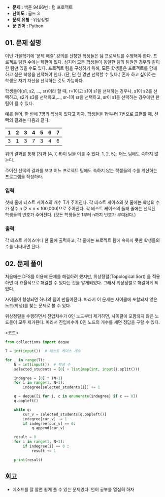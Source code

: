 - **문제** : 백준 9466번 : 텀 프로젝트
- **난이도** : 골드 3
- **문제 유형** : 위상정렬
- **푼 언어** : Python

## 01. 문제 설명
이번 가을학기에 '문제 해결' 강의를 신청한 학생들은 텀 프로젝트를 수행해야 한다. 프로젝트 팀원 수에는 제한이 없다. 심지어 모든 학생들이 동일한 팀의 팀원인 경우와 같이 한 팀만 있을 수도 있다. 프로젝트 팀을 구성하기 위해, 모든 학생들은 프로젝트를 함께하고 싶은 학생을 선택해야 한다. (단, 단 한 명만 선택할 수 있다.) 혼자 하고 싶어하는 학생은 자기 자신을 선택하는 것도 가능하다.

학생들이(s1, s2, ..., sr)이라 할 때, r=1이고 s1이 s1을 선택하는 경우나, s1이 s2를 선택하고, s2가 s3를 선택하고,..., sr-1이 sr을 선택하고, sr이 s1을 선택하는 경우에만 한 팀이 될 수 있다.

예를 들어, 한 반에 7명의 학생이 있다고 하자. 학생들을 1번부터 7번으로 표현할 때, 선택의 결과는 다음과 같다.


|1	|2	|3	|4	|5	|6	|7|
|---|---|---|---|---|---|---|
|3	|1	|3	|7	|3	|4	|6  |

위의 결과를 통해 (3)과 (4, 7, 6)이 팀을 이룰 수 있다. 1, 2, 5는 어느 팀에도 속하지 않는다.

주어진 선택의 결과를 보고 어느 프로젝트 팀에도 속하지 않는 학생들의 수를 계산하는 프로그램을 작성하라.

### 입력
첫째 줄에 테스트 케이스의 개수 T가 주어진다. 각 테스트 케이스의 첫 줄에는 학생의 수가 정수 n (2 ≤ n ≤ 100,000)으로 주어진다. 각 테스트 케이스의 둘째 줄에는 선택된 학생들의 번호가 주어진다. (모든 학생들은 1부터 n까지 번호가 부여된다.)

### 출력
각 테스트 케이스마다 한 줄에 출력하고, 각 줄에는 프로젝트 팀에 속하지 못한 학생들의 수를 나타내면 된다.

## 02. 문제 풀이 
처음에는 DFS를 이용해 문제를 해결하려 했지만, 위상정렬(Topological Sort) 을 적용하면 더 효율적으로 해결할 수 있다는 것을 알게되었다. 그래서 위상정렬로 해결하게 되었다.

사이클이 형성되면 하나의 팀이 만들어진다. 따라서 이 문제는 사이클에 포함되지 않은 노드(학생)를 찾는 문제로 볼 수 있다.

위상정렬을 수행하면서 진입차수가 0인 노드부터 제거하면, 사이클에 포함되지 않은 노드들이 모두 제거된다. 따라서 진입차수가 0인 노드의 개수를 세면 정답을 구할 수 있다.


<코드>
```python
from collections import deque

T = int(input())  # 테스트 케이스 개수

for _ in range(T):
    N = int(input())  # 학생 수
    selected_students = [0] + list(map(int, input().split()))

    indegree = [0] * (N+1)
    for i in range(1, N+1):
        indegree[selected_students[i]] += 1

    q = deque([i for i, c in enumerate(indegree) if c == 0])
    q.popleft()

    while q:
        cur_v = selected_students[q.popleft()]
        indegree[cur_v] -= 1
        if indegree[cur_v] == 0:
            q.append(cur_v)

    result = 0
    for i in range(1, N+1):
        if indegree[i] == 0 :
            result += 1

    print(result)
```
## 회고
- 메소드를 잘 알면 쉽게 풀 수 있는 문제였다. 언어 공부를 열심히 하자
